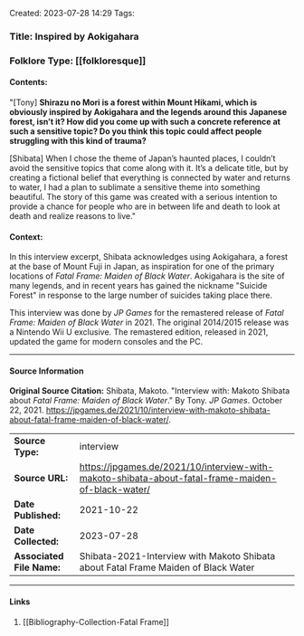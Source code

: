 Created: 2023-07-28 14:29
Tags: 

### Title:  Inspired by Aokigahara
### Folklore Type:  [[folkloresque]]

#### Contents:
"\[Tony]  **Shirazu no Mori is a forest within Mount Hikami, which is obviously inspired by Aokigahara and the legends around this Japanese forest, isn’t it? How did you come up with such a concrete reference at such a sensitive topic? Do you think this topic could affect people struggling with this kind of trauma?**

\[Shibata]  When I chose the theme of Japan’s haunted places, I couldn’t avoid the sensitive topics that come along with it. It’s a delicate title, but by creating a fictional belief that everything is connected by water and returns to water, I had a plan to sublimate a sensitive theme into something beautiful. The story of this game was created with a serious intention to provide a chance for people who are in between life and death to look at death and realize reasons to live."

#### Context:
In this interview excerpt, Shibata acknowledges using Aokigahara, a forest at the base of Mount Fuji in Japan, as inspiration for one of the primary locations of _Fatal Frame: Maiden of Black Water_.  Aokigahara is the site of many legends, and in recent years has gained the nickname "Suicide Forest" in response to the large number of suicides taking place there.

This interview was done by _JP Games_ for the remastered release of _Fatal Frame: Maiden of Black Water_ in 2021.  The original 2014/2015 release was a Nintendo Wii U exclusive.  The remastered edition, released in 2021, updated the game for modern consoles and the PC.

----
#### Source Information
**Original Source Citation:**
	Shibata, Makoto. "Interview with: Makoto Shibata about _Fatal Frame: Maiden of Black Water_." By Tony. _JP Games_. October 22, 2021. https://jpgames.de/2021/10/interview-with-makoto-shibata-about-fatal-frame-maiden-of-black-water/.

| | |
| --- | --- |
| **Source Type:** | interview |
| **Source URL:** | https://jpgames.de/2021/10/interview-with-makoto-shibata-about-fatal-frame-maiden-of-black-water/ |
| **Date Published:** | 2021-10-22 |
| **Date Collected:** | 2023-07-28 |
| **Associated File Name:** | Shibata-2021-Interview with Makoto Shibata about Fatal Frame Maiden of Black Water |

---
#### Links
1. [[Bibliography-Collection-Fatal Frame]]
